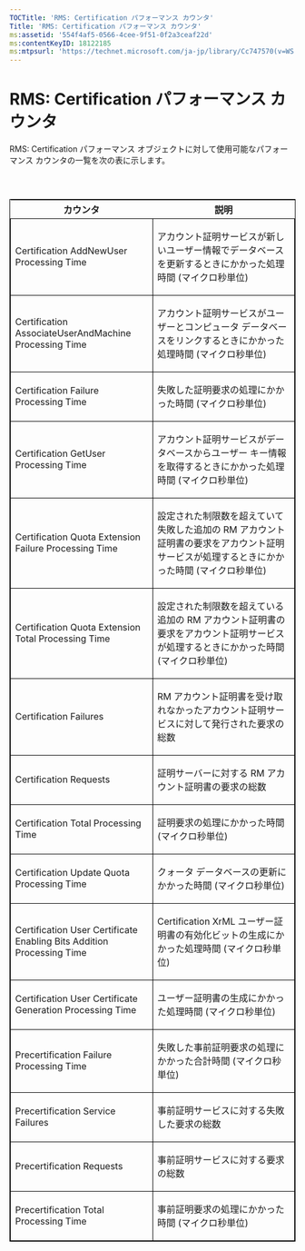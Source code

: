 ```yaml
---
TOCTitle: 'RMS: Certification パフォーマンス カウンタ'
Title: 'RMS: Certification パフォーマンス カウンタ'
ms:assetid: '554f4af5-0566-4cee-9f51-0f2a3ceaf22d'
ms:contentKeyID: 18122185
ms:mtpsurl: 'https://technet.microsoft.com/ja-jp/library/Cc747570(v=WS.10)'
---
```


RMS: Certification パフォーマンス カウンタ
==========================================

RMS: Certification パフォーマンス オブジェクトに対して使用可能なパフォーマンス カウンタの一覧を次の表に示します。

###  

<p> </p>
<table style="border:1px solid black;">
<colgroup>
<col width="50%" />
<col width="50%" />
</colgroup>
<thead>
<tr class="header">
<th>カウンタ</th>
<th>説明</th>
</tr>
</thead>
<tbody>
<tr class="odd">
<td style="border:1px solid black;"><p>Certification AddNewUser Processing Time</p></td>
<td style="border:1px solid black;"><p>アカウント証明サービスが新しいユーザー情報でデータベースを更新するときにかかった処理時間 (マイクロ秒単位)</p></td>
</tr>
<tr class="even">
<td style="border:1px solid black;"><p>Certification AssociateUserAndMachine Processing Time</p></td>
<td style="border:1px solid black;"><p>アカウント証明サービスがユーザーとコンピュータ データベースをリンクするときにかかった処理時間 (マイクロ秒単位)</p></td>
</tr>
<tr class="odd">
<td style="border:1px solid black;"><p>Certification Failure Processing Time</p></td>
<td style="border:1px solid black;"><p>失敗した証明要求の処理にかかった時間 (マイクロ秒単位)</p></td>
</tr>
<tr class="even">
<td style="border:1px solid black;"><p>Certification GetUser Processing Time</p></td>
<td style="border:1px solid black;"><p>アカウント証明サービスがデータベースからユーザー キー情報を取得するときにかかった処理時間 (マイクロ秒単位)</p></td>
</tr>
<tr class="odd">
<td style="border:1px solid black;"><p>Certification Quota Extension Failure Processing Time</p></td>
<td style="border:1px solid black;"><p>設定された制限数を超えていて失敗した追加の RM アカウント証明書の要求をアカウント証明サービスが処理するときにかかった時間 (マイクロ秒単位)</p></td>
</tr>
<tr class="even">
<td style="border:1px solid black;"><p>Certification Quota Extension Total Processing Time</p></td>
<td style="border:1px solid black;"><p>設定された制限数を超えている追加の RM アカウント証明書の要求をアカウント証明サービスが処理するときにかかった時間 (マイクロ秒単位)</p></td>
</tr>
<tr class="odd">
<td style="border:1px solid black;"><p>Certification Failures</p></td>
<td style="border:1px solid black;"><p>RM アカウント証明書を受け取れなかったアカウント証明サービスに対して発行された要求の総数</p></td>
</tr>
<tr class="even">
<td style="border:1px solid black;"><p>Certification Requests</p></td>
<td style="border:1px solid black;"><p>証明サーバーに対する RM アカウント証明書の要求の総数</p></td>
</tr>
<tr class="odd">
<td style="border:1px solid black;"><p>Certification Total Processing Time</p></td>
<td style="border:1px solid black;"><p>証明要求の処理にかかった時間 (マイクロ秒単位)</p></td>
</tr>
<tr class="even">
<td style="border:1px solid black;"><p>Certification Update Quota Processing Time</p></td>
<td style="border:1px solid black;"><p>クォータ データベースの更新にかかった時間 (マイクロ秒単位)</p></td>
</tr>
<tr class="odd">
<td style="border:1px solid black;"><p>Certification User Certificate Enabling Bits Addition Processing Time</p></td>
<td style="border:1px solid black;"><p>Certification XrML ユーザー証明書の有効化ビットの生成にかかった処理時間 (マイクロ秒単位)</p></td>
</tr>
<tr class="even">
<td style="border:1px solid black;"><p>Certification User Certificate Generation Processing Time</p></td>
<td style="border:1px solid black;"><p>ユーザー証明書の生成にかかった処理時間 (マイクロ秒単位)</p></td>
</tr>
<tr class="odd">
<td style="border:1px solid black;"><p>Precertification Failure Processing Time</p></td>
<td style="border:1px solid black;"><p>失敗した事前証明要求の処理にかかった合計時間 (マイクロ秒単位)</p></td>
</tr>
<tr class="even">
<td style="border:1px solid black;"><p>Precertification Service Failures</p></td>
<td style="border:1px solid black;"><p>事前証明サービスに対する失敗した要求の総数</p></td>
</tr>
<tr class="odd">
<td style="border:1px solid black;"><p>Precertification Requests</p></td>
<td style="border:1px solid black;"><p>事前証明サービスに対する要求の総数</p></td>
</tr>
<tr class="even">
<td style="border:1px solid black;"><p>Precertification Total Processing Time</p></td>
<td style="border:1px solid black;"><p>事前証明要求の処理にかかった時間 (マイクロ秒単位)</p></td>
</tr>
</tbody>
</table>
